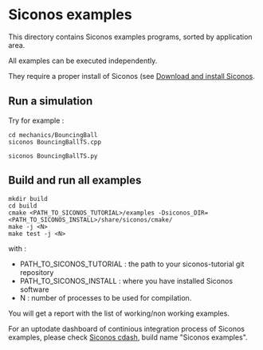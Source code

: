 Siconos examples
================

This directory contains Siconos examples programs, sorted by application area.

All examples can be executed independently.

They require a proper install of Siconos (see [Download and install Siconos](https://nonsmooth.gricad-pages.univ-grenoble-alpes.fr/siconos/install_guide/index.html).


Run a simulation
----------------

Try for example :

```shell
cd mechanics/BouncingBall
siconos BouncingBallTS.cpp

siconos BouncingBallTS.py
```


Build and run all examples
--------------------------


```shell
mkdir build
cd build
cmake <PATH_TO_SICONOS_TUTORIAL>/examples -Dsiconos_DIR=<PATH_TO_SICONOS_INSTALL>/share/siconos/cmake/
make -j <N>
make test -j <N>
```

with :

* PATH_TO_SICONOS_TUTORIAL : the path to your siconos-tutorial git repository
* PATH_TO_SICONOS_INSTALL : where you have installed Siconos software
* N : number of processes to be used for compilation.

You will get a report with the list of working/non working examples.

For an uptodate dashboard of continious integration process of Siconos examples, please check [Siconos cdash](https://cdash-tripop.inrialpes.fr/index.php?project=Siconos), build name "Siconos examples".
